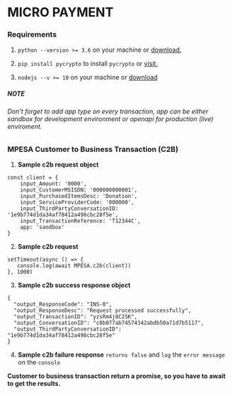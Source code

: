 # MICRO PAYMENT


### Requirements
1. `python --version >= 3.6` on your machine or [download.](https://www.python.org/downloads/)

2. `pip install pycrypto` to install `pycrypto` or [visit.](https://pypi.org/project/pycrypto/)

3. `nodejs --v >= 10` on your machine or [download](https://nodejs.org/en/)


##### NOTE
###### Don't forget to add app type on every transaction, app can be either sandbox for development environment or openapi for production (live) enviroment.

### MPESA Customer to Business Transaction (C2B)
1. **Sample c2b request object**
```
const client = {
    input_Amount: '0000',
    input_CustomerMSISDN: '000000000001',
    input_PurchasedItemsDesc: 'Donation',
    input_ServiceProviderCode: '000000',
    input_ThirdPartyConversationID: '1e9b774d1da34af78412a498cbc28f5e',
    input_TransactionReference: 'T12344C',
    app: 'sandbox'
}
```
2. **Sample c2b request**
```
setTimeout(async () => {
   console.log(await MPESA.c2b(client))
}, 1000)
```
3. **Sample c2b success response object**
```
{
  "output_ResponseCode": "INS-0",
  "output_ResponseDesc": "Request processed successfully",
  "output_TransactionID": "yzsRm4j8C2SK",
  "output_ConversationID": "c0b077ab74574342abdb50a71d7b5117",
  "output_ThirdPartyConversationID": "1e9b774d1da34af78412a498cbc28f5e"
}
```

4. **Sample c2b failure response**
`returns false` and `log` the `error message` on the `console`
 
**Customer to business transaction return a promise, so you have to await to get the results.** 
